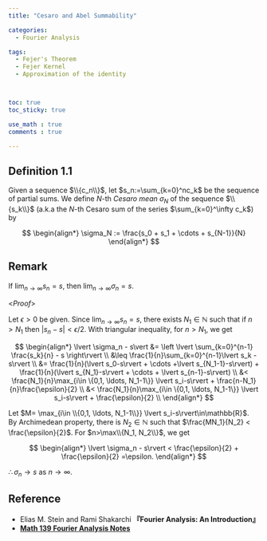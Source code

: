 ```yaml
---
title: "Cesaro and Abel Summability"

categories:
  - Fourier Analysis

tags:
  - Fejer's Theorem
  - Fejer Kernel
  - Approximation of the identity



toc: true
toc_sticky: true

use_math : true
comments : true

---
```



## Definition 1.1
Given a sequence $\\{c_n\\}$, let $s_n:=\sum_{k=0}^nc_k$ be the sequence of partial sums. We define $N$-th *Cesaro mean* $\sigma_N$ of the sequence $\\{s_k\\}$ (a.k.a the $N$-th Cesaro sum of the series $\sum_{k=0}^\infty c_k$) by 


  
$$
\begin{align*}
\sigma_N :=  \frac{s_0 + s_1 + \cdots + s_{N-1}}{N}
\end{align*}
$$

## Remark
If $\lim_{n\to\infty}s_n = s$, then $\lim_{n\to\infty}\sigma_n=s$.

<*Proof*>

Let $\epsilon >0$ be given.  Since $\lim_{n\to\infty}s_n=s$, there exists $N_1\in\mathbb{N}$ such that if $n>N_1$ then $\lvert s_n - s\rvert <\epsilon/2$. With triangular inequality, for $n> N_1$, we get 

$$
\begin{align*}
\lvert \sigma_n - s\vert &= \left \lvert \sum_{k=0}^{n-1} \frac{s_k}{n} - s \right\rvert \\
&\leq \frac{1}{n}\sum_{k=0}^{n-1}\lvert s_k - s\rvert \\
&= \frac{1}{n}(\lvert s_0-s\rvert + \cdots +\lvert s_{N_1-1}-s\rvert) + \frac{1}{n}(\lvert s_{N_1}-s\rvert + \cdots + \lvert s_{n-1}-s\rvert) \\
&< \frac{N_1}{n}\max_{i\in \{0,1, \ldots, N_1-1\}} \lvert s_i-s\rvert + \frac{n-N_1}{n}\frac{\epsilon}{2} \\
&< \frac{N_1}{n}\max_{i\in \{0,1, \ldots, N_1-1\}} \lvert s_i-s\rvert + \frac{\epsilon}{2} \\
\end{align*}
$$

Let $M= \max_{i\in \\{0,1, \ldots, N_1-1\\}} \lvert s_i-s\rvert\in\mathbb{R}$. By Archimedean property, there is $N_2\in\mathbb{N}$ such that $\frac{MN_1}{N_2} < \frac{\epsilon}{2}$. For $n>\max\\{N_1, N_2\\}$, we get 

$$
\begin{align*}
\lvert \sigma_n - s\rvert < \frac{\epsilon}{2} + \frac{\epsilon}{2} =\epsilon.
\end{align*}
$$

$\therefore \sigma_n \to s$ as $n\to\infty$.


$$\tag*{$\square$}$$







## Reference
- Elias M. Stein and  Rami Shakarchi **『**Fourier Analysis: An Introduction**』**
- **[Math 139 Fourier Analysis Notes](https://drive.google.com/file/d/1f1pp1QkF0BqqLELBrKyk69X0ofd3SjdR/view?usp=sharing)**
